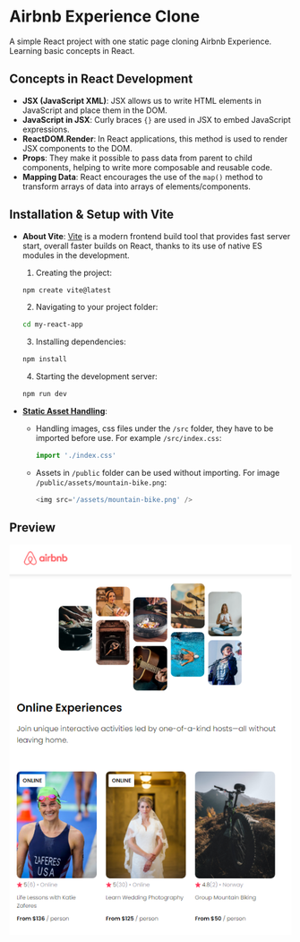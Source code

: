 # Airbnb Experience Clone

A simple React project with one static page cloning Airbnb Experience. Learning basic concepts in React.

## Concepts in React Development

- **JSX (JavaScript XML)**: JSX allows us to write HTML elements in JavaScript and place them in the DOM.
- **JavaScript in JSX**: Curly braces `{}` are used in JSX to embed JavaScript expressions.
- **ReactDOM.Render**: In React applications, this method is used to render JSX components to the DOM. 
- **Props**: They make it possible to pass data from parent to child components, helping to write more composable and reusable code.
- **Mapping Data**: React encourages the use of the `map()` method to transform arrays of data into arrays of elements/components.

## Installation & Setup with Vite

- **About Vite**: [Vite](https://vitejs.dev/) is a modern frontend build tool that provides fast server start, overall faster builds on React, thanks to its use of native ES modules in the development.

    1. Creating the project:
    ```sh
    npm create vite@latest
    ```

    2. Navigating to your project folder:
    ```sh
    cd my-react-app
    ```

    3. Installing dependencies:
    ```sh
    npm install
    ```

    4. Starting the development server:
    ```sh
    npm run dev
    ```

- **[Static Asset Handling](https://vitejs.dev/guide/assets.html)**: 
  * Handling images, css files under the `/src` folder, they have to be imported before use. For example `/src/index.css`:

    ```js
    import './index.css'
    ```

  * Assets in `/public` folder can be used without importing. For image `/public/assets/mountain-bike.png`:

    ```js
    <img src='/assets/mountain-bike.png' />
    ```

## Preview
![alt text](screenshot.png)